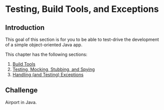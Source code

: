 # Testing, Build Tools, and Exceptions

## Introduction
This goal of this section is for you to be able to test-drive the development of a simple object-oriented Java app.

This chapter has the following sections:

1. [Build Tools](2-1-buildtools-gradle-maven)
2. [Testing, Mocking, Stubbing, and Spying](2-2-testing-stubbing-spying)
3. [Handling (and Testing) Exceptions](2-3-handling-testing-exceptions) 

## Challenge
Airport in Java.
